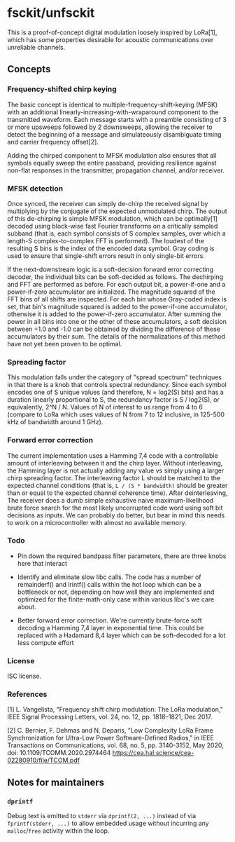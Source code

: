 # fsckit/unfsckit

This is a proof-of-concept digital modulation loosely inspired by LoRa[1], which has some properties desirable for acoustic communications over unreliable channels.

## Concepts

### Frequency-shifted chirp keying

The basic concept is identical to multiple-frequency-shift-keying (MFSK) with an additional linearly-increasing-with-wraparound component to the transmitted waveform. Each message starts with a preamble consisting of 3 or more upsweeps followed by 2 downsweeps, allowing the receiver to detect the beginning of a message and simulateously disambiguate timing and carrier frequency offset[2].

Adding the chirped component to MFSK modulation also ensures that all symbols equally sweep the entire passband, providing resilience against non-flat responses in the transmitter, propagation channel, and/or receiver.

### MFSK detection

Once synced, the receiver can simply de-chirp the received signal by multiplying by the conjugate of the expected unmodulated chirp. The output of this de-chirping is simple MFSK modulation, which can be optimally[1] decoded using block-wise fast Fourier transforms on a critically sampled subband (that is, each symbol consists of S complex samples, over which a length-S complex-to-complex FFT is performed). The loudest of the resulting S bins is the index of the encoded data symbol. Gray coding is used to ensure that single-shift errors result in only single-bit errors.

If the next-downstream logic is a soft-decision forward error correcting decoder, the individual bits can be soft-decided as follows. The dechirping and FFT are performed as before. For each output bit, a power-if-one and a power-if-zero accumulator are initialized. The magnitude squared of the FFT bins of all shifts are inspected. For each bin whose Gray-coded index is set, that bin's magnitude squared is added to the power-if-one accumulator, otherwise it is added to the power-if-zero accumulator. After summing the power in all bins into one or the other of these accumulators, a soft decision between +1.0 and -1.0 can be obtained by dividing the difference of these accumulators by their sum. The details of the normalizations of this method have not yet been proven to be optimal.

### Spreading factor

This modulation falls under the category of "spread spectrum" techniques in that there is a knob that controls spectral redundancy. Since each symbol encodes one of S unique values (and therefore, N = log2(S) bits) and has a duration linearly proportional to S, the redundancy factor is S / log2(S), or equivalently, 2^N / N. Values of N of interest to us range from 4 to 6 (compare to LoRa which uses values of N from 7 to 12 inclusive, in 125-500 kHz of bandwidth around 1 GHz).

### Forward error correction

The current implementation uses a Hamming 7,4 code with a controllable amount of interleaving between it and the chirp layer. Without interleaving, the Hamming layer is not actually adding any value vs simply using a larger chirp spreading factor. The interleaving factor L should be matched to the expected channel conditions (that is, `L / (S * bandwidth)` should be greater than or equal to the expected channel coherence time). After deinterleaving, The receiver does a dumb simple exhaustive naive maximum-likelihood brute force search for the most likely uncorrupted code word using soft bit decisions as inputs. We can probably do better, but bear in mind this needs to work on a microcontroller with almost no available memory.

### Todo

- Pin down the required bandpass filter parameters, there are three knobs here that interact

- Identify and eliminate slow libc calls. The code has a number of remainderf() and lrintf() calls within the hot loop which can be a bottleneck or not, depending on how well they are implemented and optimized for the finite-math-only case within various libc's we care about.

- Better forward error correction. We're currently brute-force soft decoding a Hamming 7,4 layer in exponential time. This could be replaced with a Hadamard 8,4 layer which can be soft-decoded for a lot less compute effort

### License

ISC license.

### References

[1] L. Vangelista, "Frequency shift chirp modulation: The LoRa modulation," IEEE Signal Processing Letters, vol. 24, no. 12, pp. 1818–1821, Dec 2017.

[2] C. Bernier, F. Dehmas and N. Deparis, "Low Complexity LoRa Frame Synchronization for Ultra-Low Power Software-Defined Radios," in IEEE Transactions on Communications, vol. 68, no. 5, pp. 3140-3152, May 2020, doi: 10.1109/TCOMM.2020.2974464 https://cea.hal.science/cea-02280910/file/TCOM.pdf

## Notes for maintainers

### `dprintf`

Debug text is emitted to `stderr` via `dprintf(2, ...)` instead of via `fprintf(stderr, ...)` to allow embedded usage without incurring any `malloc`/`free` activity within the loop.
